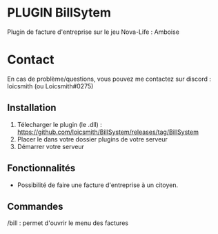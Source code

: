 # PLUGIN BillSytem

Plugin de facture d'entreprise sur le jeu Nova-Life : Amboise

# Contact

En cas de problème/questions, vous pouvez me contactez sur discord : loicsmith (ou Loicsmith#0275)


## Installation
1. Télecharger le plugin (le .dll) : https://github.com/loicsmith/BillSystem/releases/tag/BillSystem
2. Placer le dans votre dossier plugins de votre serveur
3. Démarrer votre serveur

## Fonctionnalités 
- Possibilité de faire une facture d'entreprise à un citoyen.


## Commandes

/bill : permet d'ouvrir le menu des factures
